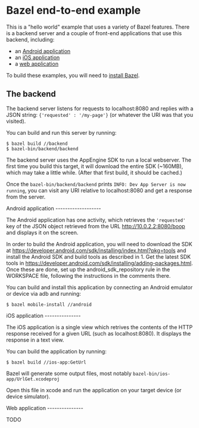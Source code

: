 Bazel end-to-end example
========================

This is a "hello world" example that uses a variety of Bazel features. There is
a backend server and a couple of front-end applications that use this backend,
including:

* an [Android application](#android-app)
* an [iOS application](#ios-app)
* a [web application](#web-app)

To build these examples, you will need to
[install Bazel](http://bazel.io/docs/install.html).

The backend
-----------

The backend server listens for requests to localhost:8080 and replies with a
JSON string: `{'requested' : '/my-page'}` (or whatever the URI was that you
visited).

You can build and run this server by running:

```
$ bazel build //backend
$ bazel-bin/backend/backend
```

The backend server uses the AppEngine SDK to run a local webserver. The first
time you build this target, it will download the entire SDK (~160MB), which
may take a little while. (After that first build, it should be cached.)

Once the `bazel-bin/backend/backend` prints
`INFO: Dev App Server is now running`, you can visit any URI relative to
localhost:8080 and get a response from the server.

<a name="android-app" />
Android application
-------------------

The Android application has one activity, which retrieves the `'requested'` key
of the JSON object retrieved from the URL http://10.0.2.2:8080/boop and displays
it on the screen.

In order to build the Android application, you will need to download the SDK at
https://developer.android.com/sdk/installing/index.html?pkg=tools and install
the Android SDK and build tools as described in 1. Get the latest SDK tools in
https://developer.android.com/sdk/installing/adding-packages.html.
Once these are done, set up the android_sdk_repository rule in the WORKSPACE file,
following the instructions in the comments there.

You can build and install this application by connecting an Android emulator or
device via adb and running:

```
$ bazel mobile-install //android
```

<a name="ios-app" />
iOS application
---------------

The iOS application is a single view which retrives the contents of the HTTP
response received for a given URL (such as localhost:8080). It displays the
response in a text view.

You can build the application by running:

```
$ bazel build //ios-app:GetUrl
```

Bazel will generate some output files, most notably `bazel-bin/ios-app/UrlGet.xcodeproj`

Open this file in xcode and run the application on your target device
(or device simulator).

<a name="web-app" />
Web application
---------------

TODO
